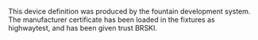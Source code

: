 This device definition was produced by the fountain development system.
The manufacturer certificate has been loaded in the fixtures as highwaytest,
and has been given trust BRSKI.


